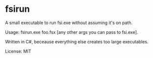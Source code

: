 # fsirun

A small executable to run fsi.exe without assuming it's on path.

Usage: fsirun.exe foo.fsx [any other args you can pass to fsi.exe].

Written in C#, beceause everything else creates too large executables.

License: MIT